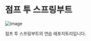 # 점프 투 스프링부트
![image](https://github.com/yoon6763/jump-to-springboot/assets/74063259/83379481-e1c4-4054-aa0e-b094556c1a97)

점프 투 스프링부트의 연습 레포지토리입니다.
